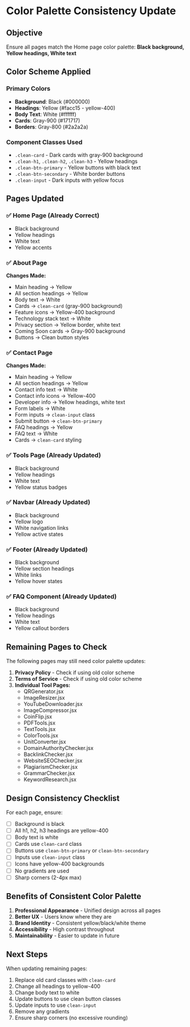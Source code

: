 # Color Palette Consistency Update

## Objective
Ensure all pages match the Home page color palette: **Black background, Yellow headings, White text**

## Color Scheme Applied

### Primary Colors
- **Background**: Black (#000000)
- **Headings**: Yellow (#facc15 - yellow-400)
- **Body Text**: White (#ffffff)
- **Cards**: Gray-900 (#171717)
- **Borders**: Gray-800 (#2a2a2a)

### Component Classes Used
- `.clean-card` - Dark cards with gray-900 background
- `.clean-h1`, `.clean-h2`, `.clean-h3` - Yellow headings
- `.clean-btn-primary` - Yellow buttons with black text
- `.clean-btn-secondary` - White border buttons
- `.clean-input` - Dark inputs with yellow focus

## Pages Updated

### ✅ Home Page (Already Correct)
- Black background
- Yellow headings
- White text
- Yellow accents

### ✅ About Page
**Changes Made:**
- Main heading → Yellow
- All section headings → Yellow
- Body text → White
- Cards → `clean-card` (gray-900 background)
- Feature icons → Yellow-400 background
- Technology stack text → White
- Privacy section → Yellow border, white text
- Coming Soon cards → Gray-900 background
- Buttons → Clean button styles

### ✅ Contact Page
**Changes Made:**
- Main heading → Yellow
- All section headings → Yellow
- Contact info text → White
- Contact info icons → Yellow-400
- Developer info → Yellow headings, white text
- Form labels → White
- Form inputs → `clean-input` class
- Submit button → `clean-btn-primary`
- FAQ headings → Yellow
- FAQ text → White
- Cards → `clean-card` styling

### ✅ Tools Page (Already Updated)
- Black background
- Yellow headings
- White text
- Yellow status badges

### ✅ Navbar (Already Updated)
- Black background
- Yellow logo
- White navigation links
- Yellow active states

### ✅ Footer (Already Updated)
- Black background
- Yellow section headings
- White links
- Yellow hover states

### ✅ FAQ Component (Already Updated)
- Black background
- Yellow headings
- White text
- Yellow callout borders

## Remaining Pages to Check

The following pages may still need color palette updates:

1. **Privacy Policy** - Check if using old color scheme
2. **Terms of Service** - Check if using old color scheme
3. **Individual Tool Pages:**
   - QRGenerator.jsx
   - ImageResizer.jsx
   - YouTubeDownloader.jsx
   - ImageCompressor.jsx
   - CoinFlip.jsx
   - PDFTools.jsx
   - TextTools.jsx
   - ColorTools.jsx
   - UnitConverter.jsx
   - DomainAuthorityChecker.jsx
   - BacklinkChecker.jsx
   - WebsiteSEOChecker.jsx
   - PlagiarismChecker.jsx
   - GrammarChecker.jsx
   - KeywordResearch.jsx

## Design Consistency Checklist

For each page, ensure:
- [ ] Background is black
- [ ] All h1, h2, h3 headings are yellow-400
- [ ] Body text is white
- [ ] Cards use `clean-card` class
- [ ] Buttons use `clean-btn-primary` or `clean-btn-secondary`
- [ ] Inputs use `clean-input` class
- [ ] Icons have yellow-400 backgrounds
- [ ] No gradients are used
- [ ] Sharp corners (2-4px max)

## Benefits of Consistent Color Palette

1. **Professional Appearance** - Unified design across all pages
2. **Better UX** - Users know where they are
3. **Brand Identity** - Consistent yellow/black/white theme
4. **Accessibility** - High contrast throughout
5. **Maintainability** - Easier to update in future

## Next Steps

When updating remaining pages:
1. Replace old card classes with `clean-card`
2. Change all headings to yellow-400
3. Change body text to white
4. Update buttons to use clean button classes
5. Update inputs to use `clean-input`
6. Remove any gradients
7. Ensure sharp corners (no excessive rounding)

